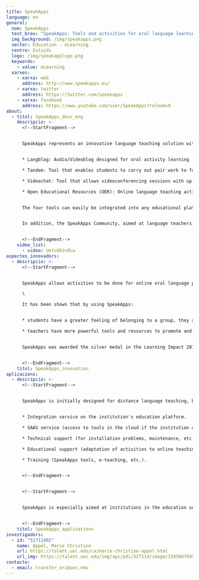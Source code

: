 ```yaml
---
title: SpeakApps
language: en
general:
  nom: SpeakApps
  text_breu: "SpeakApps: Tools and activities for oral language learning"
  img_background: /img/speakapps.png
  sector: Education - eLearning
  centre: Estuids
  logo: /img/speakapplogo.png
  keywords:
    - value: eLearning
  xarxes:
    - xarxa: web
      address: http://www.speakapps.eu/
    - xarxa: twitter
      address: https://twitter.com/speakapps
    - xarxa: facebook
      address: https://www.youtube.com/user/SpeakApps?reload=9
about:
  - titol: SpeakApps_desc_eng
    descripcio: >-
      <!--StartFragment-->


      SpeakApps represents an innovative language teaching solution with online tools and materials designed specifically for language students to be able to practise and improve oral skills when learning a language. SpeakApps consists of four tools:


      * Langblog: Audio/Videoblog designed for oral activity learning

      * Tandem: Tool that enables students to carry out pair work to foster oral practice. It distributes materials in real time to enhance interaction between the students.

      * Videochat: Tool that allows videoconferencing sessions with up to six people, helping the students organize and record sessions without the teacher present and allowing the teacher to listen to and assess the individual interventions of each participant.

      * Open Educational Resources (OER): Online language teaching activities and materials creation and editing tool that includes a repository of materials with a Creative Commons licence.


      The four tools can easily be integrated into any educational platform compatible with the IMS LTI standard.


      In addition, the SpeakApps Community, aimed at language teachers, learning technologies developers and all types of language learning-related institutions, promotes the contribution and exchange of language teaching contents, services and teaching methodologies.


      <!--EndFragment-->
    video_list:
      - video: UeYcUb2vOLw
aspectes_innovadors:
  - descripcio: >-
      <!--StartFragment-->


      SpeakApps allows activities to be done for online oral language practice that have traditionally been done in person: students and teachers can interact flexibly, easily and intuitively, simplifying interfaces and unifying formats. This improves the education experience, focusing efforts on learning and avoiding dispersion in the use of the technology.\

      \

      It has been shown that by using SpeakApps:


      * students have a greater feeling of belonging to a group, they are more motivated and the quality of speaking skills learning increases.

      * teachers have more powerful tools and resources to promote and assess oral language practice among the students.


      SpeakApps was awarded the silver medal in the Learning Impact 2014 awards, organized by the[IMS Global Learning Consortium](http://www.imsglobal.org/), a non profit-making organization that seeks to promote the growth and impact of learning technologies in higher education.


      <!--EndFragment-->
    titol: SpeakApps_innovation
aplicacions:
  - descripcio: >-
      <!--StartFragment-->


      SpeakApps is initially designed for distance language teaching, but it can also be used as oral language reinforcement in on-site or blended models. The UOC offers a series of services so that interested institutions can get the most out of SpeakApps:


      * Integration service on the institution's education platform.

      * SAAS service (access to tools in the cloud if the institution does not have an education platform).

      * Technical support (for installation problems, maintenance, etc.).

      * Educational support (adaptation of activities to online teaching).

      * Training (SpeakApps tools, e-teaching, etc.).


      <!--EndFragment-->


      <!--StartFragment-->


      SpeakApps is especially aimed at institutions in the education sector working in language teaching, such as schools and language learning centres, universities and distance education centres that teach languages.


      <!--EndFragment-->
    titol: SpeakApps_applications
investigadors:
  - id: "52711402"
    name: Appel, Marie Christine
    url: https://talent.uoc.edu/ca/marie-christine-appel.html
    url_img: https://talent.uoc.edu/img/api/pdi/527114/image/1585667695024
contacte:
  - email: transfer_ari@uoc.edu
---
```

